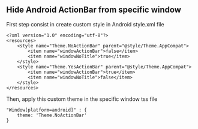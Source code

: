 ## Hide Android ActionBar from specific window
 
First step consist in create custom style in Android style.xml file

```
<?xml version="1.0" encoding="utf-8"?>
<resources>
    <style name="Theme.NoActionBar" parent="@style/Theme.AppCompat">
        <item name="windowActionBar">false</item>
        <item name="windowNoTitle">true</item>
    </style>
    <style name="Theme.YesActionBar" parent="@style/Theme.AppCompat">
        <item name="windowActionBar">true</item>
        <item name="windowNoTitle">false</item>
    </style>
</resources>
```

Then, apply this custom theme in the specific window tss file
```
"Window[platform=android]" : {
    theme: 'Theme.NoActionBar'
}
```
